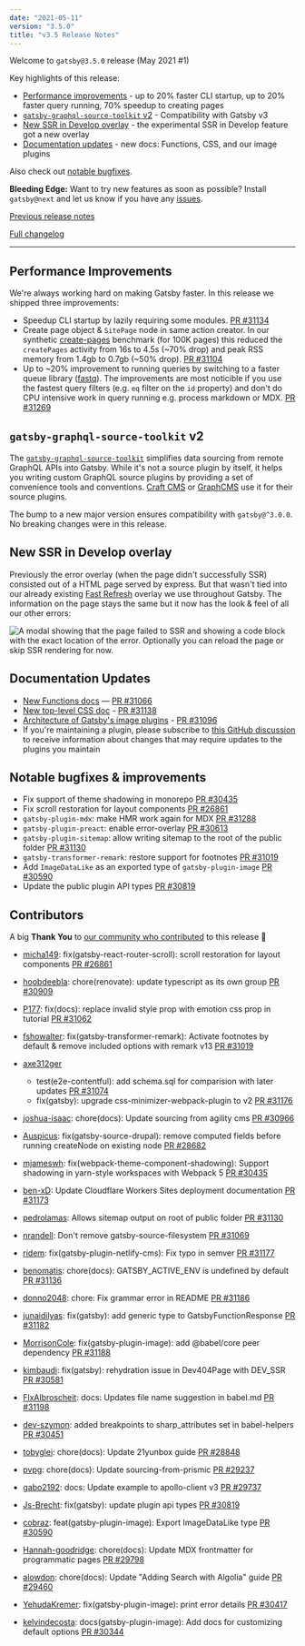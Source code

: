 ```yaml
---
date: "2021-05-11"
version: "3.5.0"
title: "v3.5 Release Notes"
---
```


Welcome to `gatsby@3.5.0` release (May 2021 #1)

Key highlights of this release:

- [Performance improvements](#performance-improvements) - up to 20% faster CLI startup, up to 20% faster query running, 70% speedup to creating pages
- [`gatsby-graphql-source-toolkit` v2](#gatsby-graphql-source-toolkit-v2) - Compatibility with Gatsby v3
- [New SSR in Develop overlay](#new-ssr-in-develop-overlay) - the experimental SSR in Develop feature got a new overlay
- [Documentation updates](#documentation-updates) - new docs: Functions, CSS, and our image plugins

Also check out [notable bugfixes](#notable-bugfixes--improvements).

**Bleeding Edge:** Want to try new features as soon as possible? Install `gatsby@next` and let us know
if you have any [issues](https://github.com/gatsbyjs/gatsby/issues).

[Previous release notes](/docs/reference/release-notes/v3.4)

[Full changelog](https://github.com/gatsbyjs/gatsby/compare/gatsby@3.5.0-next.0...gatsby@3.5.0)

---

## Performance Improvements

We're always working hard on making Gatsby faster. In this release we shipped three improvements:

- Speedup CLI startup by lazily requiring some modules. [PR #31134](https://github.com/gatsbyjs/gatsby/pull/31134)
- Create page object & `SitePage` node in same action creator. In our synthetic [create-pages](https://github.com/gatsbyjs/gatsby/tree/master/benchmarks/create-pages) benchmark (for 100K pages) this reduced the `createPages` activity from 16s to 4.5s (~70% drop) and peak RSS memory from 1.4gb to 0.7gb (~50% drop). [PR #31104](https://github.com/gatsbyjs/gatsby/pull/31104)
- Up to ~20% improvement to running queries by switching to a faster queue library ([fastq](https://www.npmjs.com/package/fastq)). The improvements are most noticible if you use the fastest query filters (e.g. `eq` filter on the `id` property) and don't do CPU intensive work in query running e.g. process markdown or MDX. [PR #31269](https://github.com/gatsbyjs/gatsby/pull/31269)

## `gatsby-graphql-source-toolkit` v2

The [`gatsby-graphql-source-toolkit`](https://github.com/gatsbyjs/gatsby-graphql-toolkit) simplifies data sourcing from remote GraphQL APIs into Gatsby. While it's not a source plugin by itself, it helps you writing custom GraphQL source plugins by providing a set of convenience tools and conventions. [Craft CMS](https://github.com/craftcms/gatsby-source-craft) or [GraphCMS](https://github.com/GraphCMS/gatsby-source-graphcms) use it for their source plugins.

The bump to a new major version ensures compatibility with `gatsby@^3.0.0`. No breaking changes were in this release.

## New SSR in Develop overlay

Previously the error overlay (when the page didn't successfully SSR) consisted out of a HTML page served by express. But that wasn't tied into our already existing [Fast Refresh](/docs/reference/local-development/fast-refresh/) overlay we use throughout Gatsby. The information on the page stays the same but it now has the look & feel of all our other errors:

![A modal showing that the page failed to SSR and showing a code block with the exact location of the error. Optionally you can reload the page or skip SSR rendering for now.](https://user-images.githubusercontent.com/16143594/116409324-088a9e00-a834-11eb-8cf3-1c3745be8b51.png)

## Documentation Updates

- [New Functions docs](/docs/how-to/functions/) — [PR #31066](https://github.com/gatsbyjs/gatsby/pull/31066)
- [New top-level CSS doc](/docs/how-to/styling/built-in-css/) - [PR #31138](https://github.com/gatsbyjs/gatsby/pull/31138)
- [Architecture of Gatsby's image plugins](/docs/conceptual/image-plugin-architecture/) - [PR #31096](https://github.com/gatsbyjs/gatsby/pull/31096)
- If you're maintaining a plugin, please subscribe to [this GitHub discussion](https://github.com/gatsbyjs/gatsby/discussions/30955) to receive information about changes that may require updates to the plugins you maintain

## Notable bugfixes & improvements

- Fix support of theme shadowing in monorepo [PR #30435](https://github.com/gatsbyjs/gatsby/pull/30435)
- Fix scroll restoration for layout components [PR #26861](https://github.com/gatsbyjs/gatsby/pull/26861)
- `gatsby-plugin-mdx`: make HMR work again for MDX [PR #31288](https://github.com/gatsbyjs/gatsby/pull/31288)
- `gatsby-plugin-preact`: enable error-overlay [PR #30613](https://github.com/gatsbyjs/gatsby/pull/30613)
- `gatsby-plugin-sitemap`: allow writing sitemap to the root of the public folder [PR #31130](https://github.com/gatsbyjs/gatsby/pull/31130)
- `gatsby-transformer-remark`: restore support for footnotes [PR #31019](https://github.com/gatsbyjs/gatsby/pull/31019)
- Add `ImageDataLike` as an exported type of `gatsby-plugin-image` [PR #30590](https://github.com/gatsbyjs/gatsby/pull/30590)
- Update the public plugin API types [PR #30819](https://github.com/gatsbyjs/gatsby/pull/30819)

## Contributors

A big **Thank You** to [our community who contributed](https://github.com/gatsbyjs/gatsby/compare/gatsby@3.5.0-next.0...gatsby@3.5.0) to this release 💜

- [micha149](https://github.com/micha149): fix(gatsby-react-router-scroll): scroll restoration for layout components [PR #26861](https://github.com/gatsbyjs/gatsby/pull/26861)
- [hoobdeebla](https://github.com/hoobdeebla): chore(renovate): update typescript as its own group [PR #30909](https://github.com/gatsbyjs/gatsby/pull/30909)
- [P177](https://github.com/P177): fix(docs): replace invalid style prop with emotion css prop in tutorial [PR #31062](https://github.com/gatsbyjs/gatsby/pull/31062)
- [fshowalter](https://github.com/fshowalter): fix(gatsby-transformer-remark): Activate footnotes by default & remove included options with remark v13 [PR #31019](https://github.com/gatsbyjs/gatsby/pull/31019)
- [axe312ger](https://github.com/axe312ger)

  - test(e2e-contentful): add schema.sql for comparision with later updates [PR #31074](https://github.com/gatsbyjs/gatsby/pull/31074)
  - fix(gatsby): upgrade css-minimizer-webpack-plugin to v2 [PR #31176](https://github.com/gatsbyjs/gatsby/pull/31176)

- [joshua-isaac](https://github.com/joshua-isaac): chore(docs): Update sourcing from agility cms [PR #30966](https://github.com/gatsbyjs/gatsby/pull/30966)
- [Auspicus](https://github.com/Auspicus): fix(gatsby-source-drupal): remove computed fields before running createNode on existing node [PR #28682](https://github.com/gatsbyjs/gatsby/pull/28682)
- [mjameswh](https://github.com/mjameswh): fix(webpack-theme-component-shadowing): Support shadowing in yarn-style workspaces with Webpack 5 [PR #30435](https://github.com/gatsbyjs/gatsby/pull/30435)
- [ben-xD](https://github.com/ben-xD): Update Cloudflare Workers Sites deployment documentation [PR #31173](https://github.com/gatsbyjs/gatsby/pull/31173)
- [pedrolamas](https://github.com/pedrolamas): Allows sitemap output on root of public folder [PR #31130](https://github.com/gatsbyjs/gatsby/pull/31130)
- [nrandell](https://github.com/nrandell): Don't remove gatsby-source-filesystem [PR #31069](https://github.com/gatsbyjs/gatsby/pull/31069)
- [ridem](https://github.com/ridem): fix(gatsby-plugin-netlify-cms): Fix typo in semver [PR #31177](https://github.com/gatsbyjs/gatsby/pull/31177)
- [benomatis](https://github.com/benomatis): chore(docs): GATSBY_ACTIVE_ENV is undefined by default [PR #31136](https://github.com/gatsbyjs/gatsby/pull/31136)
- [donno2048](https://github.com/donno2048): chore: Fix grammar error in README [PR #31186](https://github.com/gatsbyjs/gatsby/pull/31186)
- [junaidilyas](https://github.com/junaidilyas): fix(gatsby): add generic type to GatsbyFunctionResponse [PR #31182](https://github.com/gatsbyjs/gatsby/pull/31182)
- [MorrisonCole](https://github.com/MorrisonCole): fix(gatsby-plugin-image): add @babel/core peer dependency [PR #31188](https://github.com/gatsbyjs/gatsby/pull/31188)
- [kimbaudi](https://github.com/kimbaudi): fix(gatsby): rehydration issue in Dev404Page with DEV_SSR [PR #30581](https://github.com/gatsbyjs/gatsby/pull/30581)
- [FlxAlbroscheit](https://github.com/FlxAlbroscheit): docs: Updates file name suggestion in babel.md [PR #31198](https://github.com/gatsbyjs/gatsby/pull/31198)
- [dev-szymon](https://github.com/dev-szymon): added breakpoints to sharp_attributes set in babel-helpers [PR #30451](https://github.com/gatsbyjs/gatsby/pull/30451)
- [tobyglei](https://github.com/tobyglei): chore(docs): Update 21yunbox guide [PR #28848](https://github.com/gatsbyjs/gatsby/pull/28848)
- [pvpg](https://github.com/pvpg): chore(docs): Update sourcing-from-prismic [PR #29237](https://github.com/gatsbyjs/gatsby/pull/29237)
- [gabo2192](https://github.com/gabo2192): docs: Update example to apollo-client v3 [PR #29737](https://github.com/gatsbyjs/gatsby/pull/29737)
- [Js-Brecht](https://github.com/Js-Brecht): fix(gatsby): update plugin api types [PR #30819](https://github.com/gatsbyjs/gatsby/pull/30819)
- [cobraz](https://github.com/cobraz): feat(gatsby-plugin-image): Export ImageDataLike type [PR #30590](https://github.com/gatsbyjs/gatsby/pull/30590)
- [Hannah-goodridge](https://github.com/Hannah-goodridge): chore(docs): Update MDX frontmatter for programmatic pages [PR #29798](https://github.com/gatsbyjs/gatsby/pull/29798)
- [alowdon](https://github.com/alowdon): chore(docs): Update "Adding Search with Algolia" guide [PR #29460](https://github.com/gatsbyjs/gatsby/pull/29460)
- [YehudaKremer](https://github.com/YehudaKremer): fix(gatsby-plugin-image): print error details [PR #30417](https://github.com/gatsbyjs/gatsby/pull/30417)
- [kelvindecosta](https://github.com/kelvindecosta): docs(gatsby-plugin-image): Add docs for customizing default options [PR #30344](https://github.com/gatsbyjs/gatsby/pull/30344)
